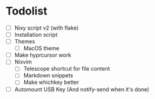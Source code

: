 # Todolist

- [ ] Nixy script v2 (with flake)
- [ ] Installation script
- [ ] Themes
  - [ ] MacOS theme
- [ ] Make hyprcursor work
- [ ] Nixvim
  - [ ] Telescope shortcut for file content
  - [ ] Markdown snippets
  - [ ] Make whichkey better
- [ ] Automount USB Key (And notify-send when it's done)

